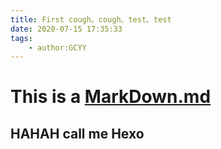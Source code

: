 ```yaml
---
title: First cough、cough、test、test
date: 2020-07-15 17:35:33
tags:
    - author:GCYY
---
```


# This is a [MarkDown.md](https://github.com/rcore-os/blog)

## HAHAH call me Hexo